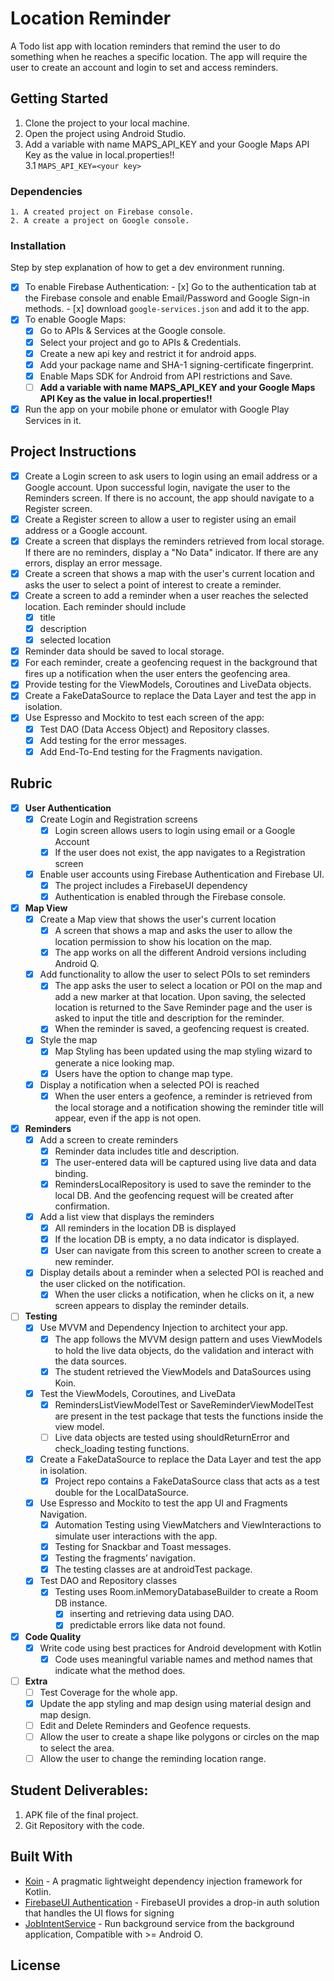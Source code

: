# Location Reminder

A Todo list app with location reminders that remind the user to do something when he reaches a specific location. The app will require the user to create an account and login to set and access reminders.

## Getting Started

1. Clone the project to your local machine.
2. Open the project using Android Studio.
3. Add a variable with name MAPS_API_KEY and your Google Maps API Key as the value in local.properties!!  
  3.1 `MAPS_API_KEY=<your key>`

### Dependencies

```
1. A created project on Firebase console.
2. A create a project on Google console.
```

### Installation

Step by step explanation of how to get a dev environment running.

- [x] To enable Firebase Authentication:
        - [x] Go to the authentication tab at the Firebase console and enable Email/Password and Google Sign-in methods.
        - [x] download `google-services.json` and add it to the app.
- [x] To enable Google Maps:
    - [x] Go to APIs & Services at the Google console.
    - [x] Select your project and go to APIs & Credentials.
    - [x] Create a new api key and restrict it for android apps.
    - [x] Add your package name and SHA-1 signing-certificate fingerprint.
    - [x] Enable Maps SDK for Android from API restrictions and Save.
    - [ ] **Add a variable with name MAPS_API_KEY and your Google Maps API Key as the value in local.properties!!**
- [x] Run the app on your mobile phone or emulator with Google Play Services in it.

## Project Instructions
- [x] Create a Login screen to ask users to login using an email address or a Google account.  Upon successful login, navigate the user to the Reminders screen.   If there is no account, the app should navigate to a Register screen.
- [x] Create a Register screen to allow a user to register using an email address or a Google account.
- [x] Create a screen that displays the reminders retrieved from local storage. If there are no reminders, display a   "No Data"  indicator.  If there are any errors, display an error message.
- [x] Create a screen that shows a map with the user's current location and asks the user to select a point of interest to create a reminder.
- [x] Create a screen to add a reminder when a user reaches the selected location.  Each reminder should include
    - [x] title
    - [x] description
    - [x] selected location
- [x] Reminder data should be saved to local storage.
- [x] For each reminder, create a geofencing request in the background that fires up a notification when the user enters the geofencing area.
- [x] Provide testing for the ViewModels, Coroutines and LiveData objects.
- [x] Create a FakeDataSource to replace the Data Layer and test the app in isolation.
- [x] Use Espresso and Mockito to test each screen of the app:
    - [x] Test DAO (Data Access Object) and Repository classes.
    - [x] Add testing for the error messages.
    - [x] Add End-To-End testing for the Fragments navigation.

## Rubric
- [x] **User Authentication**
  - [x] Create Login and Registration screens
    - [x] Login screen allows users to login using email or a Google Account
    - [x] If the user does not exist, the app navigates to a Registration screen
  - [x] Enable user accounts using Firebase Authentication and Firebase UI.
    - [x] The project includes a FirebaseUI dependency
    - [x] Authentication is enabled through the Firebase console.
- [x] **Map View**
  - [x] Create a Map view that shows the user's current location
    - [x] A screen that shows a map and asks the user to allow the location permission to show his location on the map.
    - [x] The app works on all the different Android versions including Android Q.
  - [x] Add functionality to allow the user to select POIs to set reminders
    - [x] The app asks the user to select a location or POI on the map and add a new marker at that location. Upon saving, the selected location is returned to the Save Reminder page and the user is asked to input the title and description for the reminder.
    - [x] When the reminder is saved, a geofencing request is created.
  - [x] Style the map
    - [x] Map Styling has been updated using the map styling wizard to generate a nice looking map.
    - [x] Users have the option to change map type.
  - [x] Display a notification when a selected POI is reached
    - [x] When the user enters a geofence, a reminder is retrieved from the local storage and a notification showing the reminder title will appear, even if the app is not open.
- [x] **Reminders**
  - [x] Add a screen to create reminders
    - [x] Reminder data includes title and description.
    - [x] The user-entered data will be captured using live data and data binding.
    - [x] RemindersLocalRepository is used to save the reminder to the local DB. And the geofencing request will be created after confirmation.
  - [x] Add a list view that displays the reminders
    - [x] All reminders in the location DB is displayed
    - [x] If the location DB is empty, a no data indicator is displayed.
    - [x] User can navigate from this screen to another screen to create a new reminder.
  - [x] Display details about a reminder when a selected POI is reached and the user clicked on the notification.
    - [x] When the user clicks a notification, when he clicks on it, a new screen appears to display the reminder details.
- [ ] **Testing**
  - [x] Use MVVM and Dependency Injection to architect your app.
    - [x] The app follows the MVVM design pattern and uses ViewModels to hold the live data objects, do the validation and interact with the data sources.
    - [x] The student retrieved the ViewModels and DataSources using Koin.
  - [x] Test the ViewModels, Coroutines, and LiveData
    - [x] RemindersListViewModelTest or SaveReminderViewModelTest are present in the test package that tests the functions inside the view model.
    - [ ] Live data objects are tested using shouldReturnError and check_loading testing functions.
  - [x] Create a FakeDataSource to replace the Data Layer and test the app in isolation.
    - [x] Project repo contains a FakeDataSource class that acts as a test double for the LocalDataSource.
  - [x] Use Espresso and Mockito to test the app UI and Fragments Navigation.
    - [x] Automation Testing using ViewMatchers and ViewInteractions to simulate user interactions with the app.
    - [x] Testing for Snackbar and Toast messages.
    - [x] Testing the fragments’ navigation.
    - [x] The testing classes are at androidTest package.
  - [x] Test DAO and Repository classes
    - [x] Testing uses Room.inMemoryDatabaseBuilder to create a Room DB instance.
      - [x] inserting and retrieving data using DAO.
      - [x] predictable errors like data not found.
- [x] **Code Quality**
  - [x] Write code using best practices for Android development with Kotlin
    - [x] Code uses meaningful variable names and method names that indicate what the method does.
- [ ] **Extra**
  - [ ] Test Coverage for the whole app.
  - [x] Update the app styling and map design using material design and map design.
  - [ ] Edit and Delete Reminders and Geofence requests.
  - [ ] Allow the user to create a shape like polygons or circles on the map to select the area.
  - [ ] Allow the user to change the reminding location range.

## Student Deliverables:

1. APK file of the final project.
2. Git Repository with the code.

## Built With

* [Koin](https://github.com/InsertKoinIO/koin) - A pragmatic lightweight dependency injection framework for Kotlin.
* [FirebaseUI Authentication](https://github.com/firebase/FirebaseUI-Android/blob/master/auth/README.md) - FirebaseUI provides a drop-in auth solution that handles the UI flows for signing
* [JobIntentService](https://developer.android.com/reference/androidx/core/app/JobIntentService) - Run background service from the background application, Compatible with >= Android O.

## License
